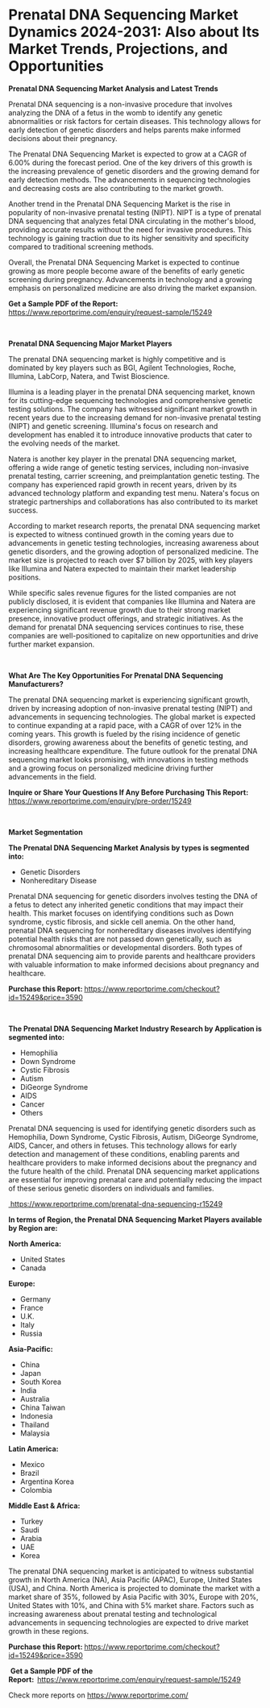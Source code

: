 <p><h1>Prenatal DNA Sequencing Market Dynamics 2024-2031: Also about Its Market Trends, Projections, and Opportunities</h1></p><p><strong>Prenatal DNA Sequencing Market Analysis and Latest Trends</strong></p>
<p><p>Prenatal DNA sequencing is a non-invasive procedure that involves analyzing the DNA of a fetus in the womb to identify any genetic abnormalities or risk factors for certain diseases. This technology allows for early detection of genetic disorders and helps parents make informed decisions about their pregnancy.</p><p>The Prenatal DNA Sequencing Market is expected to grow at a CAGR of 6.00% during the forecast period. One of the key drivers of this growth is the increasing prevalence of genetic disorders and the growing demand for early detection methods. The advancements in sequencing technologies and decreasing costs are also contributing to the market growth.</p><p>Another trend in the Prenatal DNA Sequencing Market is the rise in popularity of non-invasive prenatal testing (NIPT). NIPT is a type of prenatal DNA sequencing that analyzes fetal DNA circulating in the mother's blood, providing accurate results without the need for invasive procedures. This technology is gaining traction due to its higher sensitivity and specificity compared to traditional screening methods.</p><p>Overall, the Prenatal DNA Sequencing Market is expected to continue growing as more people become aware of the benefits of early genetic screening during pregnancy. Advancements in technology and a growing emphasis on personalized medicine are also driving the market expansion.</p></p>
<p><strong>Get a Sample PDF of the Report:&nbsp;</strong> <a href="https://www.reportprime.com/enquiry/request-sample/15249">https://www.reportprime.com/enquiry/request-sample/15249</a></p>
<p>&nbsp;</p>
<p><strong>Prenatal DNA Sequencing Major Market Players</strong></p>
<p><p>The prenatal DNA sequencing market is highly competitive and is dominated by key players such as BGI, Agilent Technologies, Roche, Illumina, LabCorp, Natera, and Twist Bioscience. </p><p>Illumina is a leading player in the prenatal DNA sequencing market, known for its cutting-edge sequencing technologies and comprehensive genetic testing solutions. The company has witnessed significant market growth in recent years due to the increasing demand for non-invasive prenatal testing (NIPT) and genetic screening. Illumina's focus on research and development has enabled it to introduce innovative products that cater to the evolving needs of the market.</p><p>Natera is another key player in the prenatal DNA sequencing market, offering a wide range of genetic testing services, including non-invasive prenatal testing, carrier screening, and preimplantation genetic testing. The company has experienced rapid growth in recent years, driven by its advanced technology platform and expanding test menu. Natera's focus on strategic partnerships and collaborations has also contributed to its market success.</p><p>According to market research reports, the prenatal DNA sequencing market is expected to witness continued growth in the coming years due to advancements in genetic testing technologies, increasing awareness about genetic disorders, and the growing adoption of personalized medicine. The market size is projected to reach over $7 billion by 2025, with key players like Illumina and Natera expected to maintain their market leadership positions.</p><p>While specific sales revenue figures for the listed companies are not publicly disclosed, it is evident that companies like Illumina and Natera are experiencing significant revenue growth due to their strong market presence, innovative product offerings, and strategic initiatives. As the demand for prenatal DNA sequencing services continues to rise, these companies are well-positioned to capitalize on new opportunities and drive further market expansion.</p></p>
<p>&nbsp;</p>
<p><strong>What Are The Key Opportunities For Prenatal DNA Sequencing Manufacturers?</strong></p>
<p><p>The prenatal DNA sequencing market is experiencing significant growth, driven by increasing adoption of non-invasive prenatal testing (NIPT) and advancements in sequencing technologies. The global market is expected to continue expanding at a rapid pace, with a CAGR of over 12% in the coming years. This growth is fueled by the rising incidence of genetic disorders, growing awareness about the benefits of genetic testing, and increasing healthcare expenditure. The future outlook for the prenatal DNA sequencing market looks promising, with innovations in testing methods and a growing focus on personalized medicine driving further advancements in the field.</p></p>
<p><strong>Inquire or Share Your Questions If Any Before Purchasing This Report:</strong> <a href="https://www.reportprime.com/enquiry/pre-order/15249">https://www.reportprime.com/enquiry/pre-order/15249</a></p>
<p>&nbsp;</p>
<p><strong>Market Segmentation</strong></p>
<p><strong>The Prenatal DNA Sequencing Market Analysis by types is segmented into:</strong></p>
<p><ul><li>Genetic Disorders</li><li>Nonhereditary Disease</li></ul></p>
<p><p>Prenatal DNA sequencing for genetic disorders involves testing the DNA of a fetus to detect any inherited genetic conditions that may impact their health. This market focuses on identifying conditions such as Down syndrome, cystic fibrosis, and sickle cell anemia. On the other hand, prenatal DNA sequencing for nonhereditary diseases involves identifying potential health risks that are not passed down genetically, such as chromosomal abnormalities or developmental disorders. Both types of prenatal DNA sequencing aim to provide parents and healthcare providers with valuable information to make informed decisions about pregnancy and healthcare.</p></p>
<p><strong>Purchase this Report:&nbsp;</strong><a href="https://www.reportprime.com/checkout?id=15249&price=3590">https://www.reportprime.com/checkout?id=15249&price=3590</a></p>
<p>&nbsp;</p>
<p><strong>The Prenatal DNA Sequencing Market Industry Research by Application is segmented into:</strong></p>
<p><ul><li>Hemophilia</li><li>Down Syndrome</li><li>Cystic Fibrosis</li><li>Autism</li><li>DiGeorge Syndrome</li><li>AIDS</li><li>Cancer</li><li>Others</li></ul></p>
<p><p>Prenatal DNA sequencing is used for identifying genetic disorders such as Hemophilia, Down Syndrome, Cystic Fibrosis, Autism, DiGeorge Syndrome, AIDS, Cancer, and others in fetuses. This technology allows for early detection and management of these conditions, enabling parents and healthcare providers to make informed decisions about the pregnancy and the future health of the child. Prenatal DNA sequencing market applications are essential for improving prenatal care and potentially reducing the impact of these serious genetic disorders on individuals and families.</p></p>
<p><a href="https://www.reportprime.com/prenatal-dna-sequencing-r15249">&nbsp;https://www.reportprime.com/prenatal-dna-sequencing-r15249</a></p>
<p><strong>In terms of Region, the Prenatal DNA Sequencing Market Players available by Region are:</strong></p>
<p>
    <p> <strong> North America: </strong>
        <ul>
            <li>United States</li>
            <li>Canada</li>
        </ul>
        </p> 
    <p> <strong> Europe: </strong>
        <ul>
            <li>Germany</li>
            <li>France</li>
            <li>U.K.</li>
            <li>Italy</li>
            <li>Russia</li>
        </ul>
        </p> 
    <p> <strong> Asia-Pacific: </strong>
        <ul>
            <li>China</li>
            <li>Japan</li>
            <li>South Korea</li>
            <li>India</li>
            <li>Australia</li>
            <li>China Taiwan</li>
            <li>Indonesia</li>
            <li>Thailand</li>
            <li>Malaysia</li>
        </ul>
        </p> 
    <p> <strong> Latin America: </strong>
        <ul>
            <li>Mexico</li>
            <li>Brazil</li>
            <li>Argentina Korea</li>
            <li>Colombia</li>
        </ul>
        </p> 
    <p> <strong> Middle East & Africa: </strong>
        <ul>
            <li>Turkey</li>
            <li>Saudi</li>
            <li>Arabia</li>
            <li>UAE</li>
            <li>Korea</li>
        </ul>
    </p>
    </p>
<p><p>The prenatal DNA sequencing market is anticipated to witness substantial growth in North America (NA), Asia Pacific (APAC), Europe, United States (USA), and China. North America is projected to dominate the market with a market share of 35%, followed by Asia Pacific with 30%, Europe with 20%, United States with 10%, and China with 5% market share. Factors such as increasing awareness about prenatal testing and technological advancements in sequencing technologies are expected to drive market growth in these regions.</p></p>
<p><strong>Purchase this Report: </strong><a href="https://www.reportprime.com/checkout?id=15249&price=3590">https://www.reportprime.com/checkout?id=15249&price=3590</a></p>
<p>&nbsp;<strong>Get a Sample PDF of the Report:&nbsp;&nbsp;</strong><a href="https://www.reportprime.com/enquiry/request-sample/15249">https://www.reportprime.com/enquiry/request-sample/15249</a></p>
<p><strong></strong></p>
<p>Check more reports on <a href="https://www.reportprime.com/">https://www.reportprime.com/</a></p>